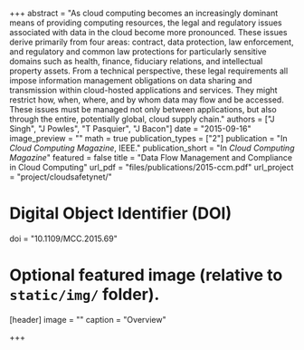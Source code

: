 +++
abstract = "As cloud computing becomes an increasingly dominant means of providing computing resources, the legal and regulatory issues associated with data in the cloud become more pronounced. These issues derive primarily from four areas: contract, data protection, law enforcement, and regulatory and common law protections for particularly sensitive domains such as health, finance, fiduciary relations, and intellectual property assets. From a technical perspective, these legal requirements all impose information management obligations on data sharing and transmission within cloud-hosted applications and services. They might restrict how, when, where, and by whom data may flow and be accessed. These issues must be managed not only between applications, but also through the entire, potentially global, cloud supply chain."
authors = ["J Singh", "J Powles", "T Pasquier", "J Bacon"]
date = "2015-09-16"
image_preview = ""
math = true
publication_types = ["2"]
publication = "In *Cloud Computing Magazine*, IEEE."
publication_short = "In *Cloud Computing Magazine*"
featured = false
title = "Data Flow Management and Compliance in Cloud Computing"
url_pdf = "files/publications/2015-ccm.pdf"
url_project = "project/cloudsafetynet/"

# Digital Object Identifier (DOI)
doi = "10.1109/MCC.2015.69"

# Optional featured image (relative to `static/img/` folder).
[header]
image = ""
caption = "Overview"

+++

